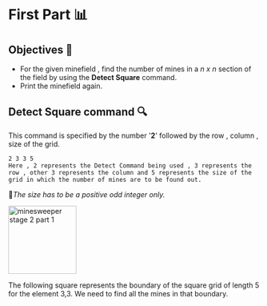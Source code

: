 # First Part  📊

## Objectives 🧮
* For the given minefield , find the number of mines in a *n x n* section of the field by using the **Detect Square** command.
* Print the minefield again.

## Detect Square command 🔍
This command is specified by the number '**2**' followed by the row , column , size of the grid.
 ```
 2 3 3 5
 Here , 2 represents the Detect Command being used , 3 represents the row , other 3 represents the column and 5 represents the size of the grid in which the number of mines are to be found out.
 ```

 🔴*The size has to be a positive odd integer only.*
 
 
 
 
<img width="136" alt="minesweeper stage 2 part 1" src="https://user-images.githubusercontent.com/74143496/137595603-ef9249da-9f9f-414a-a3d8-c09e1f1de57e.png">

The following square represents the boundary of the square grid of length 5 for the element 3,3.
We need to find all the mines in that boundary.
  
